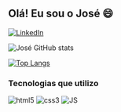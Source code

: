 ## Olá! Eu sou o José 😄

[![LinkedIn](https://img.shields.io/badge/LinkedIn-0077B5?style=for-the-badge&logo=linkedin&logoColor=white)](https://www.linkedin.com/in/jos%C3%A9-mota-35ba4422b/)

![José GitHub stats](https://github-readme-stats.vercel.app/api?username=eujosee&show_icons=true&theme=tokyonight)

[![Top Langs](https://github-readme-stats.vercel.app/api/top-langs/?username=eujosee&layout=compact&langs_count=7&theme=tokyonight)](https://github.com/eujosee/github-readme-stats)

### Tecnologias que utilizo
<div style="display: inline_block">
    <img style="center" src="https://img.shields.io/badge/HTML5-E34F26?style=for-the-badge&logo=html5&logoColor=white" alt="html5">
    <img style="center" src="https://img.shields.io/badge/CSS3-1572B6?style=for-the-badge&logo=css3&logoColor=white" alt="css3">
    <img style="center" src="https://img.shields.io/badge/JavaScript-F7DF1E?style=for-the-badge&logo=javascript&logoColor=black" alt="JS">
</div></br>
